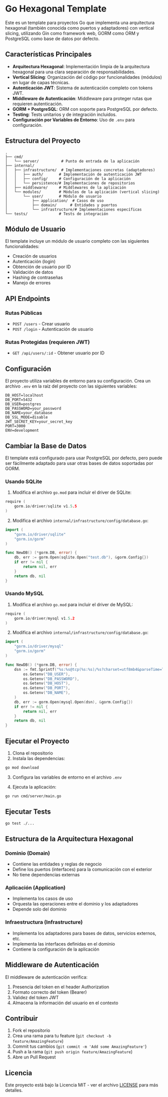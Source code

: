 # Go Hexagonal Template

Este es un template para proyectos Go que implementa una arquitectura hexagonal (también conocida como puertos y adaptadores) con vertical slicing, utilizando Gin como framework web, GORM como ORM y PostgreSQL como base de datos por defecto.

## Características Principales

- **Arquitectura Hexagonal**: Implementación limpia de la arquitectura hexagonal para una clara separación de responsabilidades.
- **Vertical Slicing**: Organización del código por funcionalidades (módulos) en lugar de capas técnicas.
- **Autenticación JWT**: Sistema de autenticación completo con tokens JWT.
- **Middleware de Autenticación**: Middleware para proteger rutas que requieren autenticación.
- **GORM + PostgreSQL**: ORM con soporte para PostgreSQL por defecto.
- **Testing**: Tests unitarios y de integración incluidos.
- **Configuración por Variables de Entorno**: Uso de `.env` para configuración.

## Estructura del Proyecto

```
.
├── cmd/
│   └── server/          # Punto de entrada de la aplicación
├── internal/
│   ├── infrastructure/  # Implementaciones concretas (adaptadores)
│   │   ├── auth/       # Implementación de autenticación JWT
│   │   ├── config/     # Configuración de la aplicación
│   │   └── persistence/# Implementaciones de repositorios
│   ├── middleware/     # Middlewares de la aplicación
│   └── modules/        # Módulos de la aplicación (vertical slicing)
│       └── user/       # Módulo de usuario
│           ├── application/  # Casos de uso
│           ├── domain/      # Entidades y puertos
│           └── infrastructure/# Implementaciones específicas
└── tests/              # Tests de integración
```

## Módulo de Usuario

El template incluye un módulo de usuario completo con las siguientes funcionalidades:

- Creación de usuarios
- Autenticación (login)
- Obtención de usuario por ID
- Validación de datos
- Hashing de contraseñas
- Manejo de errores

## API Endpoints

### Rutas Públicas
- `POST /users` - Crear usuario
- `POST /login` - Autenticación de usuario

### Rutas Protegidas (requieren JWT)
- `GET /api/users/:id` - Obtener usuario por ID

## Configuración

El proyecto utiliza variables de entorno para su configuración. Crea un archivo `.env` en la raíz del proyecto con las siguientes variables:

```env
DB_HOST=localhost
DB_PORT=5432
DB_USER=postgres
DB_PASSWORD=your_password
DB_NAME=your_database
DB_SSL_MODE=disable
JWT_SECRET_KEY=your_secret_key
PORT=3000
ENV=development
```

## Cambiar la Base de Datos

El template está configurado para usar PostgreSQL por defecto, pero puede ser fácilmente adaptado para usar otras bases de datos soportadas por GORM.

### Usando SQLite

1. Modifica el archivo `go.mod` para incluir el driver de SQLite:
```go
require (
    gorm.io/driver/sqlite v1.5.5
)
```

2. Modifica el archivo `internal/infrastructure/config/database.go`:
```go
import (
    "gorm.io/driver/sqlite"
    "gorm.io/gorm"
)

func NewDB() (*gorm.DB, error) {
    db, err := gorm.Open(sqlite.Open("test.db"), &gorm.Config{})
    if err != nil {
        return nil, err
    }
    return db, nil
}
```

### Usando MySQL

1. Modifica el archivo `go.mod` para incluir el driver de MySQL:
```go
require (
    gorm.io/driver/mysql v1.5.2
)
```

2. Modifica el archivo `internal/infrastructure/config/database.go`:
```go
import (
    "gorm.io/driver/mysql"
    "gorm.io/gorm"
)

func NewDB() (*gorm.DB, error) {
    dsn := fmt.Sprintf("%s:%s@tcp(%s:%s)/%s?charset=utf8mb4&parseTime=True&loc=Local",
        os.Getenv("DB_USER"),
        os.Getenv("DB_PASSWORD"),
        os.Getenv("DB_HOST"),
        os.Getenv("DB_PORT"),
        os.Getenv("DB_NAME"),
    )
    db, err := gorm.Open(mysql.Open(dsn), &gorm.Config{})
    if err != nil {
        return nil, err
    }
    return db, nil
}
```

## Ejecutar el Proyecto

1. Clona el repositorio
2. Instala las dependencias:
```bash
go mod download
```

3. Configura las variables de entorno en el archivo `.env`

4. Ejecuta la aplicación:
```bash
go run cmd/server/main.go
```

## Ejecutar Tests

```bash
go test ./...
```

## Estructura de la Arquitectura Hexagonal

### Dominio (Domain)
- Contiene las entidades y reglas de negocio
- Define los puertos (interfaces) para la comunicación con el exterior
- No tiene dependencias externas

### Aplicación (Application)
- Implementa los casos de uso
- Orquesta las operaciones entre el dominio y los adaptadores
- Depende solo del dominio

### Infraestructura (Infrastructure)
- Implementa los adaptadores para bases de datos, servicios externos, etc.
- Implementa las interfaces definidas en el dominio
- Contiene la configuración de la aplicación

## Middleware de Autenticación

El middleware de autenticación verifica:
1. Presencia del token en el header Authorization
2. Formato correcto del token (Bearer)
3. Validez del token JWT
4. Almacena la información del usuario en el contexto

## Contribuir

1. Fork el repositorio
2. Crea una rama para tu feature (`git checkout -b feature/AmazingFeature`)
3. Commit tus cambios (`git commit -m 'Add some AmazingFeature'`)
4. Push a la rama (`git push origin feature/AmazingFeature`)
5. Abre un Pull Request

## Licencia

Este proyecto está bajo la Licencia MIT - ver el archivo [LICENSE](LICENSE) para más detalles. 